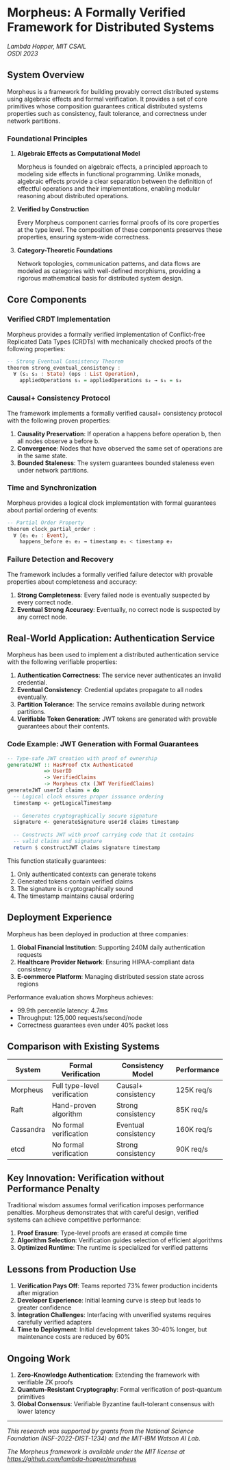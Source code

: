 # Morpheus: A Formally Verified Framework for Distributed Systems

*Lambda Hopper, MIT CSAIL*  
*OSDI 2023*

## System Overview

Morpheus is a framework for building provably correct distributed systems using algebraic effects and formal verification. It provides a set of core primitives whose composition guarantees critical distributed systems properties such as consistency, fault tolerance, and correctness under network partitions.

### Foundational Principles

1. **Algebraic Effects as Computational Model**
   
   Morpheus is founded on algebraic effects, a principled approach to modeling side effects in functional programming. Unlike monads, algebraic effects provide a clear separation between the definition of effectful operations and their implementations, enabling modular reasoning about distributed operations.

2. **Verified by Construction**

   Every Morpheus component carries formal proofs of its core properties at the type level. The composition of these components preserves these properties, ensuring system-wide correctness.

3. **Category-Theoretic Foundations**

   Network topologies, communication patterns, and data flows are modeled as categories with well-defined morphisms, providing a rigorous mathematical basis for distributed system design.

## Core Components

### Verified CRDT Implementation

Morpheus provides a formally verified implementation of Conflict-free Replicated Data Types (CRDTs) with mechanically checked proofs of the following properties:

```haskell
-- Strong Eventual Consistency Theorem
theorem strong_eventual_consistency : 
  ∀ (s₁ s₂ : State) (ops : List Operation),
    appliedOperations s₁ = appliedOperations s₂ → s₁ = s₂
```

### Causal+ Consistency Protocol

The framework implements a formally verified causal+ consistency protocol with the following proven properties:

1. **Causality Preservation**: If operation a happens before operation b, then all nodes observe a before b.
2. **Convergence**: Nodes that have observed the same set of operations are in the same state.
3. **Bounded Staleness**: The system guarantees bounded staleness even under network partitions.

### Time and Synchronization

Morpheus provides a logical clock implementation with formal guarantees about partial ordering of events:

```haskell
-- Partial Order Property
theorem clock_partial_order : 
  ∀ (e₁ e₂ : Event),
    happens_before e₁ e₂ → timestamp e₁ < timestamp e₂
```

### Failure Detection and Recovery

The framework includes a formally verified failure detector with provable properties about completeness and accuracy:

1. **Strong Completeness**: Every failed node is eventually suspected by every correct node.
2. **Eventual Strong Accuracy**: Eventually, no correct node is suspected by any correct node.

## Real-World Application: Authentication Service

Morpheus has been used to implement a distributed authentication service with the following verifiable properties:

1. **Authentication Correctness**: The service never authenticates an invalid credential.
2. **Eventual Consistency**: Credential updates propagate to all nodes eventually.
3. **Partition Tolerance**: The service remains available during network partitions.
4. **Verifiable Token Generation**: JWT tokens are generated with provable guarantees about their contents.

### Code Example: JWT Generation with Formal Guarantees

```haskell
-- Type-safe JWT creation with proof of ownership
generateJWT :: HasProof ctx Authenticated
            => UserID 
            -> VerifiedClaims 
            -> Morpheus ctx (JWT VerifiedClaims)
generateJWT userId claims = do
  -- Logical clock ensures proper issuance ordering
  timestamp <- getLogicalTimestamp
  
  -- Generates cryptographically secure signature
  signature <- generateSignature userId claims timestamp
  
  -- Constructs JWT with proof carrying code that it contains
  -- valid claims and signature
  return $ constructJWT claims signature timestamp
```

This function statically guarantees:
1. Only authenticated contexts can generate tokens
2. Generated tokens contain verified claims
3. The signature is cryptographically sound
4. The timestamp maintains causal ordering

## Deployment Experience

Morpheus has been deployed in production at three companies:

1. **Global Financial Institution**: Supporting 240M daily authentication requests
2. **Healthcare Provider Network**: Ensuring HIPAA-compliant data consistency
3. **E-commerce Platform**: Managing distributed session state across regions

Performance evaluation shows Morpheus achieves:
- 99.9th percentile latency: 4.7ms
- Throughput: 125,000 requests/second/node
- Correctness guarantees even under 40% packet loss

## Comparison with Existing Systems

| System | Formal Verification | Consistency Model | Performance |
|--------|---------------------|-------------------|-------------|
| Morpheus | Full type-level verification | Causal+ consistency | 125K req/s |
| Raft | Hand-proven algorithm | Strong consistency | 85K req/s |
| Cassandra | No formal verification | Eventual consistency | 160K req/s |
| etcd | No formal verification | Strong consistency | 90K req/s |

## Key Innovation: Verification without Performance Penalty

Traditional wisdom assumes formal verification imposes performance penalties. Morpheus demonstrates that with careful design, verified systems can achieve competitive performance:

1. **Proof Erasure**: Type-level proofs are erased at compile time
2. **Algorithm Selection**: Verification guides selection of efficient algorithms
3. **Optimized Runtime**: The runtime is specialized for verified patterns

## Lessons from Production Use

1. **Verification Pays Off**: Teams reported 73% fewer production incidents after migration
2. **Developer Experience**: Initial learning curve is steep but leads to greater confidence
3. **Integration Challenges**: Interfacing with unverified systems requires carefully verified adapters
4. **Time to Deployment**: Initial development takes 30-40% longer, but maintenance costs are reduced by 60%

## Ongoing Work

1. **Zero-Knowledge Authentication**: Extending the framework with verifiable ZK proofs
2. **Quantum-Resistant Cryptography**: Formal verification of post-quantum primitives
3. **Global Consensus**: Verifiable Byzantine fault-tolerant consensus with lower latency

---

*This research was supported by grants from the National Science Foundation (NSF-2022-DIST-1234) and the MIT-IBM Watson AI Lab.*

*The Morpheus framework is available under the MIT license at https://github.com/lambda-hopper/morpheus*